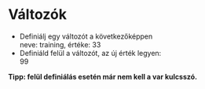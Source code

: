 # Változók

- Definiálj egy változót a következőképpen  
  neve: training,
  értéke: 33
- Definiáld felül a változót, az új érték legyen:  
  99  

__Tipp: felül definiálás esetén már nem kell a var kulcsszó.__